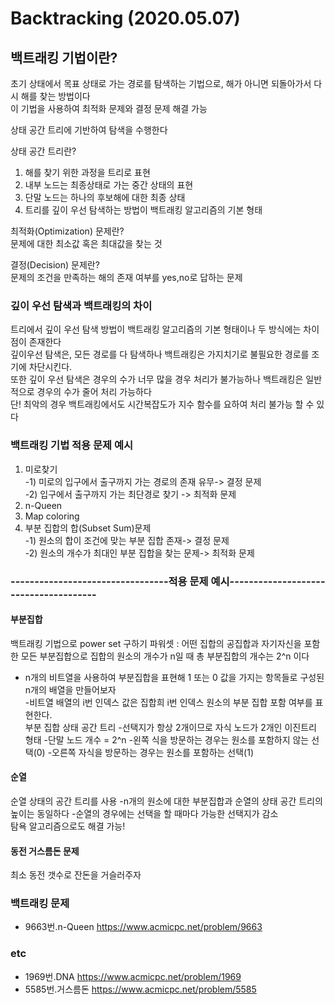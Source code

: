 # Backtracking (2020.05.07)
## 백트래킹 기법이란?
초기 상태에서 목표 상태로 가는 경로를 탐색하는 기법으로, 해가 아니면 되돌아가서 다시 해를 찾는 방법이다  
이 기법을 사용하여 최적화 문제와 결정 문제 해결 가능  

상태 공간 트리에 기반하여 탐색을 수행한다  

상태 공간 트리란?
1. 해를 찾기 위한 과정을 트리로 표현
2. 내부 노드는 최종상태로 가는 중간 상태의 표현
3. 단말 노드는 하나의 후보해에 대한 최종 상태
4. 트리를 깊이 우선 탐색하는 방법이 백트래킹 알고리즘의 기본 형태

최적화(Optimization) 문제란?  
문제에 대한 최소값 혹은 최대값을 찾는 것  

결정(Decision) 문제란?  
문제의 조건을 만족하는 해의 존재 여부를 yes,no로 답하는 문제

### 깊이 우선 탐색과 백트래킹의 차이
트리에서 깊이 우선 탐색 방법이 백트래킹 알고리즘의 기본 형태이나 두 방식에는 차이점이 존재한다  
깊이우선 탐색은, 모든 경로를 다 탐색하나 백트래킹은 가지치기로 불필요한 경로를 조기에 차단시킨다.  
또한 깊이 우선 탐색은 경우의 수가 너무 많을 경우 처리가 불가능하나 백트래킹은 일반적으로 경우의 수가 줄어 처리 가능하다  
단! 최악의 경우 백트래킹에서도 시간복잡도가 지수 함수를 요하여 처리 불가능 할 수 있다
  

### 백트래킹 기법 적용 문제 예시
1. 미로찾기  
-1) 미로의 입구에서 출구까지 가는 경로의 존재 유무-> 결정 문제  
-2) 입구에서 출구까지 가는 최단경로 찾기 -> 최적화 문제  
2. n-Queen
3. Map coloring
4. 부분 집합의 합(Subset Sum)문제  
-1) 원소의 합이 조건에 맞는 부분 집합 존재-> 결정 문제  
-2) 원소의 개수가 최대인 부분 집합을 찾는 문제-> 최적화 문제  

### ---------------------------------적용 문제 예시--------------------------------------
#### 부분집합
백트래킹 기법으로 power set 구하기
파워셋 : 어떤 집합의 공집합과 자기자신을 포함한 모든 부분집합으로 집합의 원소의 개수가 n일 때 총 부분집합의 개수는 2^n 이다  
- n개의 비트열을 사용하여 부분집합을 표현해 1 또는 0 값을 가지는 항목들로 구성된 n개의 배열을 만들어보자  
-비트열 배열의 i번 인덱스 값은 집합희 i번 인덱스 원소의 부분 집합 포함 여부를 표현한다.  
부분 집합 상태 공간 트리
-선택지가 항상 2개이므로 자식 노드가 2개인 이진트리 형태
-단말 노드 개수 = 2^n
-왼쪽 식을 방문하는 경우는 원소를 포함하지 않는 선택(0)
-오른쪽 자식을 방문하는 경우는 원소를 포함하는 선택(1)


#### 순열
순열 상태의 공간 트리를 사용
-n개의 원소에 대한 부분집합과 순열의 상태 공간 트리의 높이는 동일하다
-순열의 경우에는 선택을 할 때마다 가능한 선택지가 감소  
탐욕 알고리즘으로도 해결 가능!

#### 동전 거스름돈 문제
최소 동전 갯수로 잔돈을 거슬러주자



### 백트래킹 문제
* 9663번.n-Queen https://www.acmicpc.net/problem/9663


### etc
* 1969번.DNA <https://www.acmicpc.net/problem/1969>
* 5585번.거스름돈 <https://www.acmicpc.net/problem/5585>
